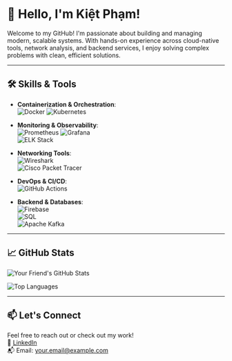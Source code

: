 # 👋 Hello, I'm Kiệt Phạm!

Welcome to my GitHub! I'm passionate about building and managing modern, scalable systems. With hands-on experience across cloud-native tools, network analysis, and backend services, I enjoy solving complex problems with clean, efficient solutions.

---

## 🛠️ Skills & Tools

- **Containerization & Orchestration**:  
  ![Docker](https://img.shields.io/badge/-Docker-blue?logo=docker&logoColor=white) ![Kubernetes](https://img.shields.io/badge/-Kubernetes-326ce5?logo=kubernetes&logoColor=white)

- **Monitoring & Observability**:  
  ![Prometheus](https://img.shields.io/badge/-Prometheus-e6522c?logo=prometheus&logoColor=white) ![Grafana](https://img.shields.io/badge/-Grafana-f46800?logo=grafana&logoColor=white)  
  ![ELK Stack](https://img.shields.io/badge/-ELK%20Stack-005571?logo=elastic&logoColor=white)

- **Networking Tools**:  
  ![Wireshark](https://img.shields.io/badge/-Wireshark-1679A7?logo=wireshark&logoColor=white)  
  ![Cisco Packet Tracer](https://img.shields.io/badge/-Cisco%20Packet%20Tracer-1ba0d7?logo=cisco&logoColor=white)

- **DevOps & CI/CD**:  
  ![GitHub Actions](https://img.shields.io/badge/-GitHub%20Actions-2088FF?logo=githubactions&logoColor=white)

- **Backend & Databases**:  
  ![Firebase](https://img.shields.io/badge/-Firebase-FFCA28?logo=firebase&logoColor=black)  
  ![SQL](https://img.shields.io/badge/-SQL-4479A1?logo=mysql&logoColor=white)  
  ![Apache Kafka](https://img.shields.io/badge/-Kafka-231F20?logo=apachekafka&logoColor=white)

---

## 📈 GitHub Stats

![Your Friend's GitHub Stats](https://github-readme-stats.vercel.app/api?username=your-github-username&show_icons=true&theme=radical)

![Top Languages](https://github-readme-stats.vercel.app/api/top-langs/?username=your-github-username&layout=compact&theme=radical)

---

## 📫 Let's Connect

Feel free to reach out or check out my work!  
🔗 [LinkedIn](https://www.linkedin.com/in/your-linkedin/)  
📬 Email: your.email@example.com
